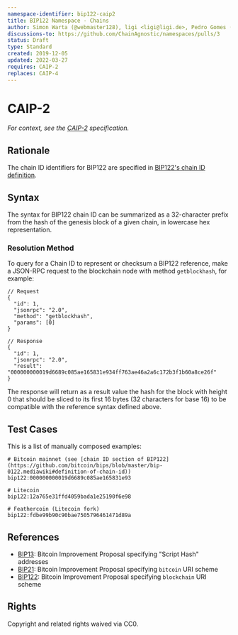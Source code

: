 ```yaml
---
namespace-identifier: bip122-caip2
title: BIP122 Namespace - Chains
author: Simon Warta (@webmaster128), ligi <ligi@ligi.de>, Pedro Gomes (@pedrouid)
discussions-to: https://github.com/ChainAgnostic/namespaces/pulls/3
status: Draft
type: Standard
created: 2019-12-05
updated: 2022-03-27
requires: CAIP-2
replaces: CAIP-4
---
```


# CAIP-2

*For context, see the [CAIP-2][] specification.*

## Rationale

The chain ID identifiers for BIP122 are specified in [BIP122's chain ID
definition](https://github.com/bitcoin/bips/blob/master/bip-0122.mediawiki#definition-of-chain-id).

## Syntax

The syntax for BIP122 chain ID can be summarized as a 32-character prefix from
the hash of the genesis block of a given chain, in lowercase hex
representation.

### Resolution Method

To query for a Chain ID to represent or checksum a BIP122 reference, make a
JSON-RPC request to the blockchain node with method `getblockhash`, for example:

```jsonc
// Request
{
  "id": 1,
  "jsonrpc": "2.0",
  "method": "getblockhash",
  "params": [0]
}

// Response
{
  "id": 1,
  "jsonrpc": "2.0",
  "result": "000000000019d6689c085ae165831e934ff763ae46a2a6c172b3f1b60a8ce26f"
}
```

The response will return as a result value the hash for the block with height 0
that should be sliced to its first 16 bytes (32 characters for base 16) to be
compatible with the reference syntax defined above.

## Test Cases

This is a list of manually composed examples:

```
# Bitcoin mainnet (see [chain ID section of BIP122](https://github.com/bitcoin/bips/blob/master/bip-0122.mediawiki#definition-of-chain-id))
bip122:000000000019d6689c085ae165831e93

# Litecoin
bip122:12a765e31ffd4059bada1e25190f6e98

# Feathercoin (Litecoin fork)
bip122:fdbe99b90c90bae7505796461471d89a
```

## References

- [BIP13][]: Bitcoin Improvement Proposal specifying "Script Hash" addresses
- [BIP21][]: Bitcoin Improvement Proposal specifying `bitcoin` URI scheme
- [BIP122][]: Bitcoin Improvement Proposal specifying `blockchain` URI scheme

[BIP13]: https://github.com/bitcoin/bips/blob/master/bip-0013.mediawiki
[BIP21]: https://github.com/bitcoin/bips/blob/master/bip-0021.mediawiki
[BIP122]: https://github.com/bitcoin/bips/blob/master/bip-0122.mediawiki
[CAIP-2]: https://github.com/ChainAgnostic/CAIPs/blob/master/CAIPs/caip-2.md
[CAIP-10]: https://github.com/ChainAgnostic/CAIPs/blob/master/CAIPs/caip-10.md
[CAIP-19]: https://github.com/ChainAgnostic/CAIPs/blob/master/CAIPs/caip-19.md
[CAIP-21]: https://github.com/ChainAgnostic/CAIPs/blob/master/CAIPs/caip-21.md
[CAIP-22]: https://github.com/ChainAgnostic/CAIPs/blob/master/CAIPs/caip-22.md

## Rights

Copyright and related rights waived via CC0.